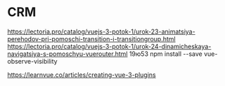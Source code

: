 # CRM
https://lectoria.pro/catalog/vuejs-3-potok-1/urok-23-animatsiya-perehodov-pri-pomoschi-transition-i-transitiongroup.html
https://lectoria.pro/catalog/vuejs-3-potok-1/urok-24-dinamicheskaya-navigatsiya-s-pomoschyu-vuerouter.html
19ю53
npm install --save vue-observe-visibility

https://learnvue.co/articles/creating-vue-3-plugins